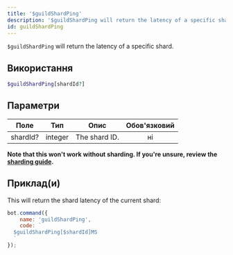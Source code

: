 ```yaml
---
title: '$guildShardPing'
description: '$guildShardPing will return the latency of a specific shard.'
id: guildShardPing
---
```


`$guildShardPing` will return the latency of a specific shard.

## Використання

```php
$guildShardPing[shardId?]
```

## Параметри

| Поле     | Тип     | Опис          | Обов'язковий |
| -------- | ------- | ------------- |:------------:|
| shardId? | integer | The shard ID. |      ні      |

**Note that this won't work without sharding. If you're unsure, review the [sharding guide](../../guides/Client/6sharding.md).**

## Приклад(и)

This will return the shard latency of the current shard:

```javascript
bot.command({
    name: 'guildShardPing',
    code: `
  $guildShardPing[$shardId]MS
  `
});
```
